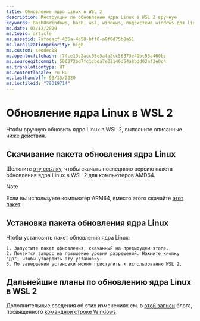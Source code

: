 ```yaml
---
title: Обновление ядра Linux в WSL 2
description: Инструкции по обновлению ядра Linux в WSL 2 вручную
keywords: BashOnWindows, bash, wsl, windows, подсистема windows для linux, windowssubsystem, ubuntu, wsl.conf, wslconfig
ms.date: 03/12/2020
ms.topic: article
ms.assetid: 7afaeacf-435a-4e58-bff0-a9f0d75b8a51
ms.localizationpriority: high
ms.custom: seodec18
ms.openlocfilehash: f7fce13c2acc65e3afa2cc56873e40bc55a460bc
ms.sourcegitcommit: 506272bd7fc1cbda7e32146d54a8bdd02af3e0c4
ms.translationtype: HT
ms.contentlocale: ru-RU
ms.lasthandoff: 03/13/2020
ms.locfileid: "79319714"
---
```

# <a name="updating-the-wsl-2-linux-kernel"></a>Обновление ядра Linux в WSL 2

Чтобы вручную обновить ядро Linux в WSL 2, выполните описанные ниже действия. 

## <a name="download-the-linux-kernel-update-package"></a>Скачивание пакета обновления ядра Linux

Щелкните [эту ссылку](https://wslstorestorage.blob.core.windows.net/wslblob/wsl_update_x64.msi), чтобы скачать последнюю версию пакета обновления ядра Linux в WSL 2 для компьютеров AMD64.

> [!NOTE] 
> Если вы используете компьютер ARM64, вместо этого скачайте [этот пакет](https://wslstorestorage.blob.core.windows.net/wslblob/wsl_update_arm64.msi).

## <a name="install-the-linux-kernel-update-package"></a>Установка пакета обновления ядра Linux

Чтобы установить пакет обновления ядра Linux:

    1. Запустите пакет обновления, скачанный на предыдущем этапе.
    2. Появится запрос на повышение уровня разрешений. Нажмите кнопку "Да", чтобы утвердить эту установку.
    3. По завершении установки можно приступить к использованию WSL 2.

## <a name="future-plans-for-updating-the-wsl2-linux-kernel"></a>Дальнейшие планы по обновлению ядра Linux в WSL 2

Дополнительные сведения об этих изменениях см. в [этой записи](https://devblogs.microsoft.com/commandline/wsl2-will-be-generally-available-in-windows-10-version-2004) блога, посвященного [командной строке Windows](https://aka.ms/cliblog).
